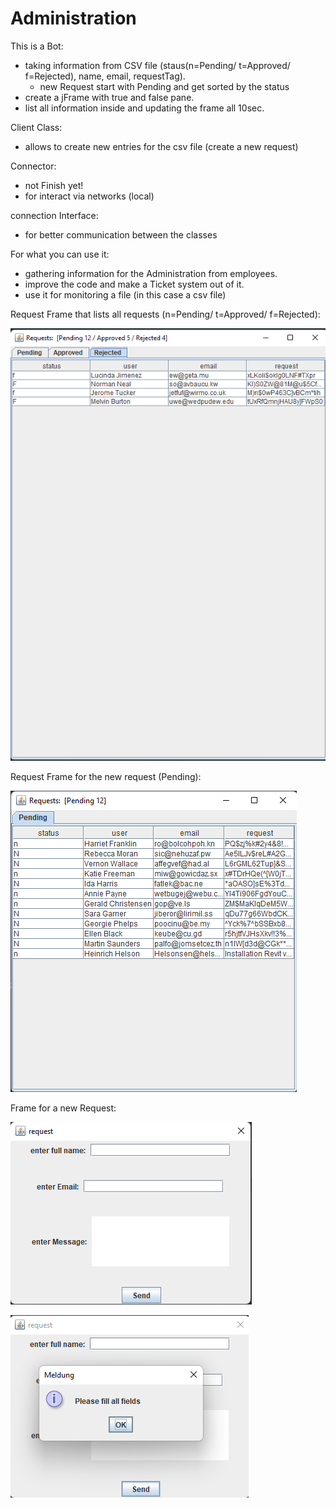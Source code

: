 # Administration

This is a Bot:

- taking information from CSV file (staus(n=Pending/ t=Approved/ f=Rejected), name, email, requestTag).
  - new Request start with Pending and get sorted by the status
- create a jFrame with true and false pane.
- list all information inside and updating the frame all 10sec.

Client Class:
- allows to create new entries for the csv file (create a new request)

Connector:
 - not Finish yet!
 - for interact via networks (local)
 
connection Interface:
 - for better communication between the classes
 
For what you can use it:
- gathering information for the Administration from employees.
- improve the code and make a Ticket system out of it.
- use it for monitoring a file (in this case a csv file)



Request Frame that lists all requests (n=Pending/ t=Approved/ f=Rejected):

![img.png](img.png)



Request Frame for the new request (Pending):

![img_1.png](img_1.png)



Frame for a new Request:

![img_2.png](img_2.png)

![img_3.png](img_3.png)


